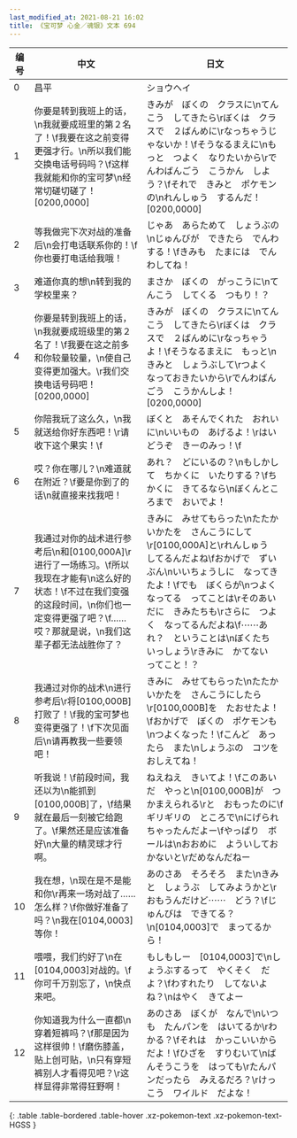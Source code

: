 ```yaml
---
last_modified_at: 2021-08-21 16:02
title: 《宝可梦 心金／魂银》文本 694
---
```

| 编号 | 中文 | 日文 |
| ---- | ---- | ---- |
| 0 | 昌平 | ショウヘイ |
| 1 | 你要是转到我班上的话，\n我就要成班里的第２名了！\f我要在这之前变得更强才行。\n所以我们能交换电话号码吗？\f这样我就能和你的宝可梦\n经常切磋切磋了！[0200,0000] | きみが　ぼくの　クラスに\nてんこう　してきたら\rぼくは　クラスで　２ばんめに\rなっちゃうじゃないか！\fそうなるまえに\nもっと　つよく　なりたいから\rでんわばんごう　こうかん　しよう？\fそれで　きみと　ポケモンの\nれんしゅう　するんだ！[0200,0000] |
| 2 | 等我做完下次对战的准备后\n会打电话联系你的！\f你也要打电话给我哦！ | じゃあ　あらためて　しょうぶの\nじゅんびが　できたら　でんわする！\fきみも　たまには　でんわしてね！ |
| 3 | 难道你真的想\n转到我的学校里来？ | まさか　ぼくの　がっこうに\nてんこう　してくる　つもり！？ |
| 4 | 你要是转到我班上的话，\n我就要成班级里的第２名了！\f我要在这之前多和你较量较量，\n使自己变得更加强大。\r我们交换电话号码吧！[0200,0000] | きみが　ぼくの　クラスに\nてんこう　してきたら\rぼくは　クラスで　２ばんめに\rなっちゃうよ！\fそうなるまえに　もっと\nきみと　しょうぶして\rつよく　なっておきたいから\rでんわばんごう　こうかんしよ！[0200,0000] |
| 5 | 你陪我玩了这么久，\n我就送给你好东西吧！\r请收下这个果实！\f | ぼくと　あそんでくれた　おれいに\nいいもの　あげるよ！\rはい　どうぞ　きーのみっ！\f |
| 6 | 哎？你在哪儿？\n难道就在附近？\f要是你到了的话\n就直接来找我吧！ | あれ？　どにいるの？\nもしかして　ちかくに　いたりする？\fちかくに　きてるなら\nぼくんところまで　おいでよ！ |
| 7 | 我通过对你的战术进行参考后\n和[0100,000A]\r进行了一场练习。\f所以我现在才能有\n这么好的状态！\f不过在我们变强的这段时间，\n你们也一定变得更强了吧？\f……哎？那就是说，\n我们这辈子都无法战胜你了？ | きみに　みせてもらった\nたたかいかたを　さんこうにして\r[0100,000A]と\rれんしゅう　してるんだよね\fおかげで　ずいぶん\nいいちょうしに　なってきたよ！\fでも　ぼくらが\nつよく　なってる　ってことは\rそのあいだに　きみたちも\rさらに　つよく　なってるんだよね\f⋯⋯あれ？　ということは\nぼくたち　いっしょう\rきみに　かてない　ってこと！？ |
| 8 | 我通过对你的战术\n进行参考后\r将[0100,000B]打败了！\f我的宝可梦也变得更强了！\f下次见面后\n请再教我一些要领吧！ | きみに　みせてもらった\nたたかいかたを　さんこうにしたら\r[0100,000B]を　たおせたよ！\fおかげで　ぼくの　ポケモンも\nつよくなった！\fこんど　あったら　また\nしょうぶの　コツを　おしえてね！ |
| 9 | 听我说！\f前段时间，我还以为\n能抓到[0100,000B]了，\f结果就在最后一刻被它给跑了。\f果然还是应该准备好\n大量的精灵球才行啊。 | ねえねえ　きいてよ！\fこのあいだ　やっと\n[0100,000B]が　つかまえられる\rと　おもったのに\fギリギリの　ところで\nにげられちゃったんだよー\fやっぱり　ボールは\nおおめに　よういしておかないと\rだめなんだねー |
| 10 | 我在想，\n现在是不是能和你\r再来一场对战了……怎么样？\f你做好准备了吗？\n我在[0104,0003]等你！ | あのさあ　そろそろ　また\nきみと　しょうぶ　してみようかと\rおもうんだけど⋯⋯　どう？\fじゅんびは　できてる？\n[0104,0003]で　まってるから！ |
| 11 | 喂喂，我们约好了\n在[0104,0003]对战的。\f你可千万别忘了，\n快点来吧。 | もしもしー　[0104,0003]で\nしょうぶするって　やくそく　だよ？\fわすれたり　してないよね？\nはやく　きてよー |
| 12 | 你知道我为什么一直都\n穿着短裤吗？\f那是因为这样很帅！\f磨伤膝盖，贴上创可贴，\n只有穿短裤别人才看得见吧？\r这样显得非常得狂野啊！ | あのさあ　ぼくが　なんで\nいつも　たんパンを　はいてるか\rわかる？\fそれは　かっこいいから　だよ！\fひざを　すりむいて\nばんそうこうを　はっても\rたんパンだったら　みえるだろ？\rけっこう　ワイルド　だよな！ |
{: .table .table-bordered .table-hover .xz-pokemon-text .xz-pokemon-text-HGSS }